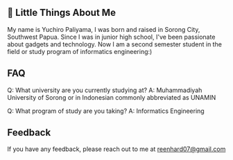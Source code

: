 ## 🚀 Little Things About Me
My name is Yuchiro Paliyama, I was born and raised in Sorong City, Southwest Papua. Since I was in junior high school, I've been passionate about gadgets and technology. Now I am a second semester student in the field or study program of informatics engineering:)

## FAQ
Q: What university are you currently studying at?
A: Muhammadiyah University of Sorong or in Indonesian commonly abbreviated as UNAMIN

Q: What program of study are you taking?
A: Informatics Engineering

## Feedback

If you have any feedback, please reach out to me at reenhard07@gmail.com